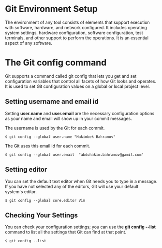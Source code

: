 # Git Environment Setup
The environment of any tool consists of elements that support execution with software, hardware, and network configured. It includes operating system settings, hardware configuration, software configuration, test terminals, and other support to perform the operations. It is an essential aspect of any software.

# The Git config command
Git supports a command called git config that lets you get and set configuration variables that control all facets of how Git looks and operates. It is used to set Git configuration values on a global or local project level.

## Setting username and email id
Setting **user.name** and **user.email** are the necessary configuration options as your name and email will show up in your commit messages.

The username is used by the Git for each commit.
```
$ git config --global user.name "Hakimbek Bahramov"  
```

The Git uses this email id for each commit.
```
$ git config --global user.email  "abduhakim.bahramov@gamil.com"  
```

## Setting editor
You can set the default text editor when Git needs you to type in a message. If you have not selected any of the editors, Git will use your default system's editor.

```
$ git config --global core.editor Vim  
```

## Checking Your Settings
You can check your configuration settings; you can use the **git config --list** command to list all the settings that Git can find at that point.

```
$ git config --list  
```
